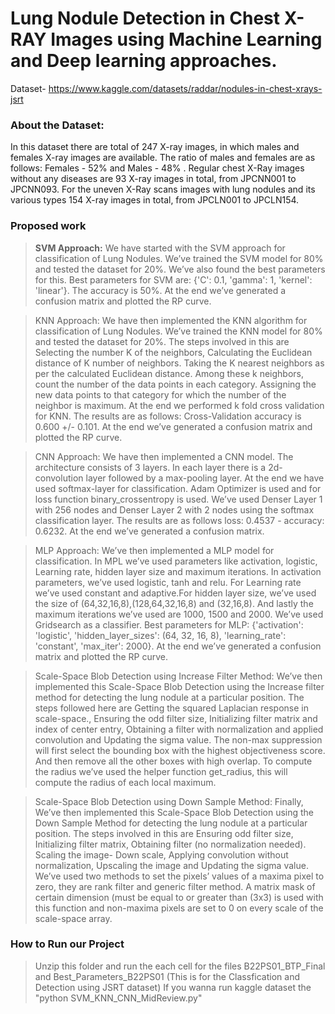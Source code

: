 # Lung Nodule Detection in Chest X-RAY Images using Machine Learning and Deep learning approaches.

Dataset- https://www.kaggle.com/datasets/raddar/nodules-in-chest-xrays-jsrt

### About the Dataset:
In this dataset there are total of 247 X-ray images, in which males and females X-ray images are available. The ratio of males and females are as follows: Females - 52% and Males - 48% . Regular chest X-Ray images without any diseases are 93 X-ray images in total, from JPCNN001 to JPCNN093. For the uneven X-Ray scans images with lung nodules and its various types 154 X-ray images in total, from JPCLN001 to JPCLN154. 

### Proposed work 
> **SVM Approach:** 
We have started with the SVM approach for classification of Lung Nodules. We’ve trained the SVM model for 80% and tested the dataset for 20%.  We’ve also found the best parameters for this. Best parameters for SVM are: {'C': 0.1, 'gamma': 1, 'kernel': 'linear'}. The accuracy is 50%. At the end we’ve generated a confusion matrix and plotted the RP curve.

> KNN Approach:
We have then implemented the KNN algorithm for classification of Lung Nodules. We’ve trained the KNN model for 80% and tested the dataset for 20%. The steps involved in this are Selecting the number K of the neighbors, Calculating the Euclidean distance of K number of neighbors. Taking the K nearest neighbors as per the calculated Euclidean distance. Among these k neighbors, count the number of the data points in each category. Assigning the new data points to that category for which the number of the neighbor is maximum. At the end we performed k fold cross validation for KNN. The results are as follows: Cross-Validation accuracy is 
0.600 +/- 0.101. At the end we’ve generated a confusion matrix and plotted the RP curve.

> CNN Approach:
We have then implemented a CNN model. The architecture consists of 3 layers. In each layer there is a 2d-convolution layer followed by a max-pooling layer. At the end we have used softmax-layer for classification. Adam Optimizer is used and for loss function binary_crossentropy is used. We’ve used Denser Layer 1 with 256 nodes and Denser Layer 2 with 2 nodes using the softmax classification layer. The results are as follows 
loss: 0.4537 - accuracy: 0.6232.  At the end we’ve generated a confusion matrix.

> MLP Approach:
We’ve then implemented a MLP model for classification. In MPL we’ve used parameters like activation, logistic, Learning rate, hidden layer size and maximum iterations. In activation parameters, we’ve used logistic, tanh and relu. For Learning rate we’ve used constant and adaptive.For hidden layer size, we’ve used the size of (64,32,16,8),(128,64,32,16,8) and (32,16,8). And lastly the maximum iterations we’ve used are 1000, 1500 and 2000. We’ve used Gridsearch as a classifier. Best parameters for MLP:  {'activation': 'logistic', 'hidden_layer_sizes': (64, 32, 16, 8), 'learning_rate': 'constant', 'max_iter': 2000}. At the end we’ve generated a confusion matrix and plotted the RP curve.

> Scale-Space Blob Detection using Increase Filter Method:
We’ve then implemented this Scale-Space Blob Detection using the Increase filter method for detecting the lung nodule at a particular position. The steps followed here are Getting the squared Laplacian response in scale-space., Ensuring the odd filter size, Initializing filter matrix and index of center entry, Obtaining a filter with normalization and applied  convolution and Updating the sigma value. The non-max suppression will first select the bounding box with the highest objectiveness score. And then remove all the other boxes with high overlap. To compute the radius we’ve used the helper function get_radius, this will compute the radius of each local maximum. 

> Scale-Space Blob Detection using Down Sample Method:
Finally, We’ve then implemented this Scale-Space Blob Detection using the Down Sample Method for detecting the lung nodule at a particular position. The steps involved in this are Ensuring odd filter size, Initializing filter matrix, Obtaining filter (no normalization needed). Scaling the image- Down scale, Applying convolution without normalization, Upscaling the image and Updating the sigma value. We’ve used two methods to set the pixels’ values of a maxima pixel to zero, they are rank filter and generic filter method. A matrix mask of certain dimension (must be equal to or greater than (3x3) is used with this function and non-maxima pixels are set to 0 on every scale of the scale-space array. 

### How to Run our Project
>  Unzip this folder and run the each cell for the files B22PS01_BTP_Final and Best_Parameters_B22PS01 (This is for the Classfication and Detection using JSRT dataset)
>  If you wanna run kaggle dataset the "python SVM_KNN_CNN_MidReview.py"


